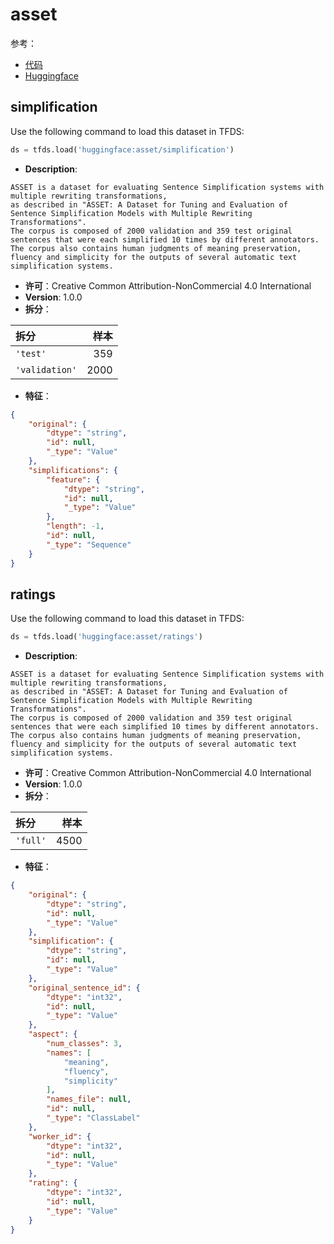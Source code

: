 # asset

参考：

- [代码](https://github.com/huggingface/datasets/blob/master/datasets/asset)
- [Huggingface](https://huggingface.co/datasets/asset)

## simplification

Use the following command to load this dataset in TFDS:

```python
ds = tfds.load('huggingface:asset/simplification')
```

- **Description**:

```
ASSET is a dataset for evaluating Sentence Simplification systems with multiple rewriting transformations,
as described in "ASSET: A Dataset for Tuning and Evaluation of Sentence Simplification Models with Multiple Rewriting Transformations".
The corpus is composed of 2000 validation and 359 test original sentences that were each simplified 10 times by different annotators.
The corpus also contains human judgments of meaning preservation, fluency and simplicity for the outputs of several automatic text simplification systems.
```

- **许可**：Creative Common Attribution-NonCommercial 4.0 International
- **Version**: 1.0.0
- **拆分**：

拆分 | 样本
:-- | --:
`'test'` | 359
`'validation'` | 2000

- **特征**：

```json
{
    "original": {
        "dtype": "string",
        "id": null,
        "_type": "Value"
    },
    "simplifications": {
        "feature": {
            "dtype": "string",
            "id": null,
            "_type": "Value"
        },
        "length": -1,
        "id": null,
        "_type": "Sequence"
    }
}
```

## ratings

Use the following command to load this dataset in TFDS:

```python
ds = tfds.load('huggingface:asset/ratings')
```

- **Description**:

```
ASSET is a dataset for evaluating Sentence Simplification systems with multiple rewriting transformations,
as described in "ASSET: A Dataset for Tuning and Evaluation of Sentence Simplification Models with Multiple Rewriting Transformations".
The corpus is composed of 2000 validation and 359 test original sentences that were each simplified 10 times by different annotators.
The corpus also contains human judgments of meaning preservation, fluency and simplicity for the outputs of several automatic text simplification systems.
```

- **许可**：Creative Common Attribution-NonCommercial 4.0 International
- **Version**: 1.0.0
- **拆分**：

拆分 | 样本
:-- | --:
`'full'` | 4500

- **特征**：

```json
{
    "original": {
        "dtype": "string",
        "id": null,
        "_type": "Value"
    },
    "simplification": {
        "dtype": "string",
        "id": null,
        "_type": "Value"
    },
    "original_sentence_id": {
        "dtype": "int32",
        "id": null,
        "_type": "Value"
    },
    "aspect": {
        "num_classes": 3,
        "names": [
            "meaning",
            "fluency",
            "simplicity"
        ],
        "names_file": null,
        "id": null,
        "_type": "ClassLabel"
    },
    "worker_id": {
        "dtype": "int32",
        "id": null,
        "_type": "Value"
    },
    "rating": {
        "dtype": "int32",
        "id": null,
        "_type": "Value"
    }
}
```
